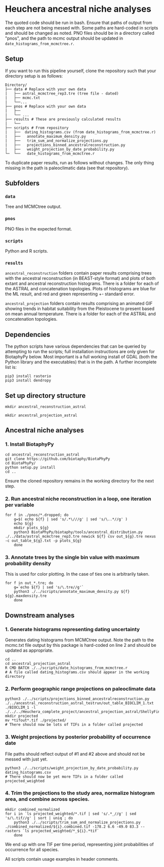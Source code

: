 # Heuchera ancestral niche analyses
The quoted code should be run in bash. Ensure that paths of output from each step are not being messed with. Some paths are hard-coded in scripts and should be changed as noted. PNO files should be in a directory called "pnos", and the path to mcmc output should be updated in `date_histograms_from_mcmctree.r`.

## Setup  
If you want to run this pipeline yourself, clone the repository such that your directory setup is as follows:

```     
Directory/   
├── data # Replace with your own data
|	├── astral_mcmctree_rep3.tre (tree file - dated)
|	├── mcmc.txt    
|	└──...   
├── pnos # Replace with your own data
|	├──
|	└── ...   
├── results # These are previously calculated results
|	└── 
├── scripts # From repository
|	├──  dating_histograms.csv (from date_histograms_from_mcmctree.r)   
|	├──   annotate_maximum_density.py   
|	├──   trim_sum_and_normalize_projections.py   
|	├──   projections_binned_ancestralreconstruction.py   
|	├──   weight_projection_by_date_probability.py   
└─ 	└──   date_histograms_from_mcmctree.r   
```

To duplicate paper results, run as follows without changes. The only thing missing in the path is paleoclimatic data (see that repository).

## Subfolders
### `data`
Tree and MCMCtree output.

### `pnos`
PNO files in the expected format.

### `scripts`
Python and R scripts.

### `results`
`ancestral_reconstruction` folders contain paper results comprising trees with the ancestral reconstruction (in BEAST-style format) and plots of both extant and ancestral reconstruction histograms. There is a folder for each of the ASTRAL and concatenation topologies. Plots of histograms are blue for the ML result, and red and green representing +- standard error.

`ancestral_projection` folders contain results comprising an animated GIF showing trends in habitat suitability from the Pleistocene to present based on mean annual temperature. There is a folder for each of the ASTRAL and concatenation topologies.


## Dependencies
The python scripts have various dependencies that can be queried by attempting to run the scripts; full installation instructions are only given for BiotaphyPy below. Most important is a full working install of GDAL (both the Python library and the executables) that is in the path. A further incomplete list is:
```
pip3 install rasterio
pip3 install dendropy
```

## Set up directory structure
```
mkdir ancestral_reconstruction_astral

mkdir ancestral_projection_astral
```

## Ancestral niche analyses
### 1. Install BiotaphyPy
```
cd ancestral_reconstruction_astral
git clone https://github.com/biotaphy/BiotaPhyPy
cd BiotaPhyPy/
python setup.py install
cd ..
```
Ensure the cloned repository remains in the working directory for the next step.

### 2. Run ancestral niche reconstruction in a loop, one iteration per variable
```
for f in ./pnos/*.dropped; do
    g=$( echo ${f} | sed 's/.*\///g' | sed 's/\..*//g' )
    echo ${g}
    mkdir plots_${g}
    python3 BiotaPhyPy/biotaphy/tools/ancestral_distribution.py ./../data/astral_mcmctree_rep3.tre newick ${f} csv out_${g}.tre nexus -c out_table_${g}.txt -p plots_${g}
    done
```

### 3. Annotate trees by the single bin value with maximum probability density
This is used for color plotting. In the case of ties one is arbitrarily taken.
```
for f in out_*.tre; do
    g=`echo ${f} | sed 's/\.tre//g'`
    python3 ./../scripts/annotate_maximum_density.py ${f} ${g}.maxdensity.tre
    done
```


## Downstream analyses
### 1. Generate histograms representing dating uncertainty
Generates dating histograms from MCMCtree output. Note the path to the mcmc.txt file output by this package is hard-coded on line 2 and should be updated as appropriate.
```
cd ..
cd ancestral_projection_astral
R CMD BATCH ./../scripts/date_histograms_from_mcmctree.r 
# A file called dating_histograms.csv should appear in the working directory
```

### 2. Perform geographic range projections on paleoclimate data
```
python3 ./../scripts/projections_binned_ancestralreconstruction.py ./../ancestral_reconstruction_astral_testrun/out_table_BIOCLIM_1.txt ./BIOCLIM_1 -l ./../../Heuchera_complete_project/ancestral_projection_astral/ShellyFinal_NovemberLayers_2019/bio1_final/*.tif
mkdir projected
mv *tifout*.tif ./projected/
# There should now be lots of TIFs in a folder called projected
```

### 3. Weight projections by posterior probability of occurrence date
File paths should reflect output of #1 and #2 above and should not be messed with just yet.  
```
python3 ./../scripts/weight_projection_by_date_probability.py dating_histograms.csv 
# There should now be yet more TIFs in a folder called projected_weighted
```
   
### 4. Trim the projections to the study area, normalize histogram area, and combine across species.  
```
mkdir combined_normalized
for i in `ls projected_weighted/*.tif | sed 's/.*_//g' | sed 's/\.tif//g' | sort | uniq`; do
    python3 ./../scripts/trim_sum_and_normalize_projections.py ./combined_normalized/${i}.combined.tif -178.2 6.6 -49.0 83.3 --rasters `ls projected_weighted/*_${i}.*tif`
    done
```
We end up with one TIF per time period, representing joint probabilities of occurrence for all species.

All scripts contain usage examples in header comments. 
